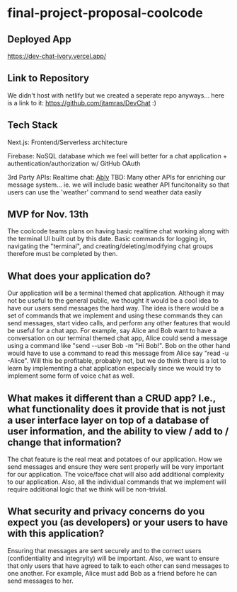 # final-project-proposal-coolcode

## Deployed App
https://dev-chat-ivory.vercel.app/

## Link to Repository
We didn't host with netlify but we created a seperate repo anyways...
here is a link to it: https://github.com/jtamras/DevChat :)

## Tech Stack
Next.js: Frontend/Serverless architecture

Firebase: NoSQL database which we feel will better for a chat application + authentication/authorization w/ GitHub OAuth

3rd Party APIs:
Realtime chat: [Ably](https://ably.com/blog/realtime-chat-app-nextjs-vercel)
TBD: Many other APIs for enriching our message system...
ie. we will include basic weather API funcitonality so that users can use the 'weather' command to send weather data easily

## MVP for Nov. 13th
The coolcode teams plans on having basic realtime chat working along with the terminal UI built out by this date. Basic commands for logging in, navigating the "terminal", and creating/deleting/modifying chat groups therefore must be completed by then. 

## What does your application do?
Our application will be a terminal themed chat application. Although it may not be useful to the general public, we thought it would be a cool idea
to have our users send messages the hard way. The idea is there would be a set of commands that we implement and using these commands they can send messages,
start video calls, and perform any other features that would be useful for a chat app. For example, say Alice and Bob want to have a conversation on our terminal
themed chat app, Alice could send a message using a command like "send --user Bob -m "Hi Bob!". Bob on the other hand would have to use a command to read this 
message from Alice say "read -u -Alice". Will this be profitable, probably not, but we do think 
there is a lot to learn by implementing a chat application especially since we would try to implement some form of voice chat as well.

## What makes it different than a CRUD app? I.e., what functionality does it provide that is not just a user interface layer on top of a database of user information, and the ability to view / add to / change that information?
The chat feature is the real meat and potatoes of our application. How we send messages and ensure they were sent properly will be very important for our application.
The voice/face chat will also add additional complexity to our application. Also, all the individual commands that we implement will require additional logic
that we think will be non-trivial.

## What security and privacy concerns do you expect you (as developers) or your users to have with this application?
Ensuring that messages are sent securely and to the correct users (confidentiality and integryity) will be important. Also, we want to ensure that 
only users that have agreed to talk to each other can send messages to one another. For example, Alice must add Bob as a friend before he can send messages to her.
